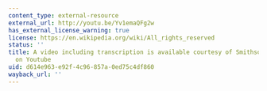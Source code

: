 ```yaml
---
content_type: external-resource
external_url: http://youtu.be/Yv1emaQFg2w
has_external_license_warning: true
license: https://en.wikipedia.org/wiki/All_rights_reserved
status: ''
title: A video including transcription is available courtesy of SmithsonianAmHistory
  on Youtube
uid: d614e963-e92f-4c96-857a-0ed75c4df860
wayback_url: ''
---
```

